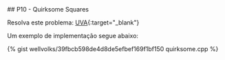  <div id="quirksome">
 
 </div>
## P10 - Quirksome Squares

Resolva este problema:
[UVA][uva]{:target="_blank"}


Um exemplo de implementação segue abaixo:

{% gist wellvolks/39fbcb598de4d8de5efbef169f1bf150 quirksome.cpp %}

[uva]:	https://uva.onlinejudge.org/index.php?option=onlinejudge&page=show_problem&problem=192
